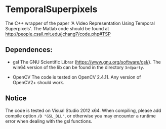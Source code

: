 # TemporalSuperpixels
The C++ wrapper of the paper 'A Video Representation Using Temporal Superpixels'. The Matlab code should be found at http://people.csail.mit.edu/jchang7/code.php#TSP

## Dependences:
 - gsl
The GNU Scientific Librar (https://www.gnu.org/software/gsl/). The win64 version of the lib can be found in the directory `3rdparty`. 

 - OpenCV
The code is tested on OpenCV 2.4.11. Any version of OpenCV2+ should work.

## Notice
The code is tested on Visual Studio 2012 x64. When compiling, please add compile option `/D "GSL_DLL"`, or otherwise you may encounter a runtime error when dealing with the gsl functions.

